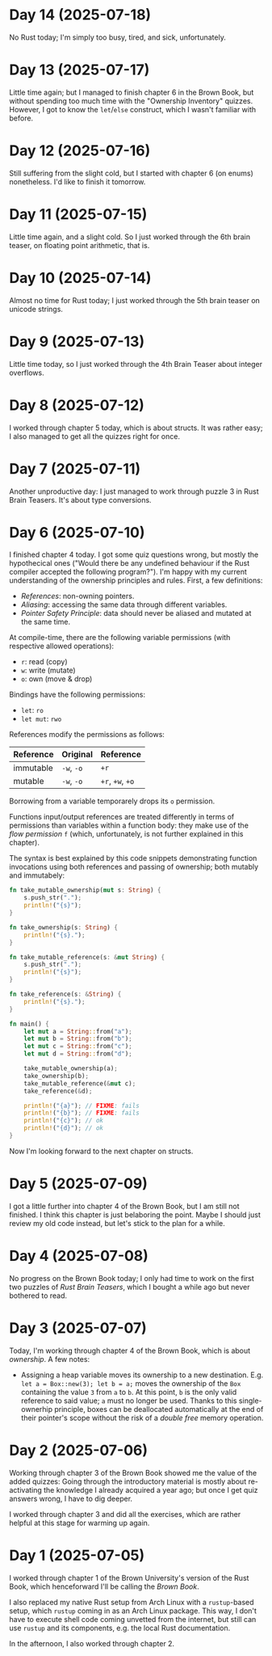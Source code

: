 # Day 14 (2025-07-18)

No Rust today; I'm simply too busy, tired, and sick, unfortunately.

# Day 13 (2025-07-17)

Little time again; but I managed to finish chapter 6 in the Brown Book, but without spending too much time with the "Ownership Inventory" quizzes. However, I got to know the `let`/`else` construct, which I wasn't familiar with before.

# Day 12 (2025-07-16)

Still suffering from the slight cold, but I started with chapter 6 (on enums) nonetheless. I'd like to finish it tomorrow.

# Day 11 (2025-07-15)

Little time again, and a slight cold. So I just worked through the 6th brain teaser, on floating point arithmetic, that is.

# Day 10 (2025-07-14)

 Almost no time for Rust today; I just worked through the 5th brain teaser on unicode strings.

# Day 9 (2025-07-13)

Little time today, so I just worked through the 4th Brain Teaser about integer overflows.

# Day 8 (2025-07-12)

I worked through chapter 5 today, which is about structs. It was rather easy; I also managed to get all the quizzes right for once.

# Day 7 (2025-07-11)

Another unproductive day: I just managed to work through puzzle 3 in Rust Brain Teasers. It's about type conversions.

# Day 6 (2025-07-10)

I finished chapter 4 today. I got some quiz questions wrong, but mostly the hypothecical ones ("Would there be any undefined behaviour if the Rust compiler accepted the following program?"). I'm happy with my current understanding of the ownership principles and rules. First, a few definitions:

- _References_: non-owning pointers.
- _Aliasing_: accessing the same data through different variables.
- _Pointer Safety Principle_: data should never be aliased and mutated at the same time.

At compile-time, there are the following variable permissions (with respective allowed operations):

- `r`: read (copy)
- `w`: write (mutate)
- `o`: own (move & drop)

Bindings have the following permissions:

- `let`: `ro`
- `let mut`: `rwo`

References modify the permissions as follows:

| Reference | Original   | Reference        |
|-----------|------------|------------------|
| immutable | `-w`, `-o` | `+r`             |
| mutable   | `-w`, `-o` | `+r`, `+w`, `+o` |

Borrowing from a variable temporarely drops its `o` permission.

Functions input/output references are treated differently in terms of permissions than variables within a function body: they make use of the _flow permission_ `f` (which, unfortunately, is not further explained in this chapter).

The syntax is best explained by this code snippets demonstrating function invocations using both references and passing of ownership; both mutably and immutabely:

```rust
fn take_mutable_ownership(mut s: String) {
    s.push_str(".");
    println!("{s}");
}

fn take_ownership(s: String) {
    println!("{s}.");
}

fn take_mutable_reference(s: &mut String) {
    s.push_str(".");
    println!("{s}");
}

fn take_reference(s: &String) {
    println!("{s}.");
}

fn main() {
    let mut a = String::from("a");
    let mut b = String::from("b");
    let mut c = String::from("c");
    let mut d = String::from("d");

    take_mutable_ownership(a);
    take_ownership(b);
    take_mutable_reference(&mut c);
    take_reference(&d);

    println!("{a}"); // FIXME: fails
    println!("{b}"); // FIXME: fails
    println!("{c}"); // ok
    println!("{d}"); // ok
}
```

Now I'm looking forward to the next chapter on structs.

# Day 5 (2025-07-09)

I got a little further into chapter 4 of the Brown Book, but I am still not finished. I think this chapter is just belaboring the point. Maybe I should just review my old code instead, but let's stick to the plan for a while.

# Day 4 (2025-07-08)

No progress on the Brown Book today; I only had time to work on the first two puzzles of _Rust Brain Teasers_, which I bought a while ago but never bothered to read.

# Day 3 (2025-07-07)

Today, I'm working through chapter 4 of the Brown Book, which is about _ownership_. A few notes:

- Assigning a heap variable moves its ownership to a new destination. E.g. `let a = Box::new(3); let b = a;` moves the ownership of the `Box` containing the value `3` from `a` to `b`. At this point, `b` is the only valid reference to said value; `a` must no longer be used. Thanks to this single-ownerhip principle, boxes can be deallocated automatically at the end of their pointer's scope without the risk of a _double free_ memory operation.

# Day 2 (2025-07-06)

Working through chapter 3 of the Brown Book showed me the value of the added quizzes: Going through the introductory material is mostly about re-activating the knowledge I already acquired a year ago; but once I get quiz answers wrong, I have to dig deeper.

I worked through chapter 3 and did all the exercises, which are rather helpful at this stage for warming up again.

# Day 1 (2025-07-05)

I worked through chapter 1 of the Brown University's version of the Rust Book, which henceforward I'll be calling the _Brown Book_.

I also replaced my native Rust setup from Arch Linux with a `rustup`-based setup, which `rustup` coming in as an Arch Linux package. This way, I don't have to execute shell code coming unvetted from the internet, but still can use `rustup` and its components, e.g. the local Rust documentation.

In the afternoon, I also worked through chapter 2.
